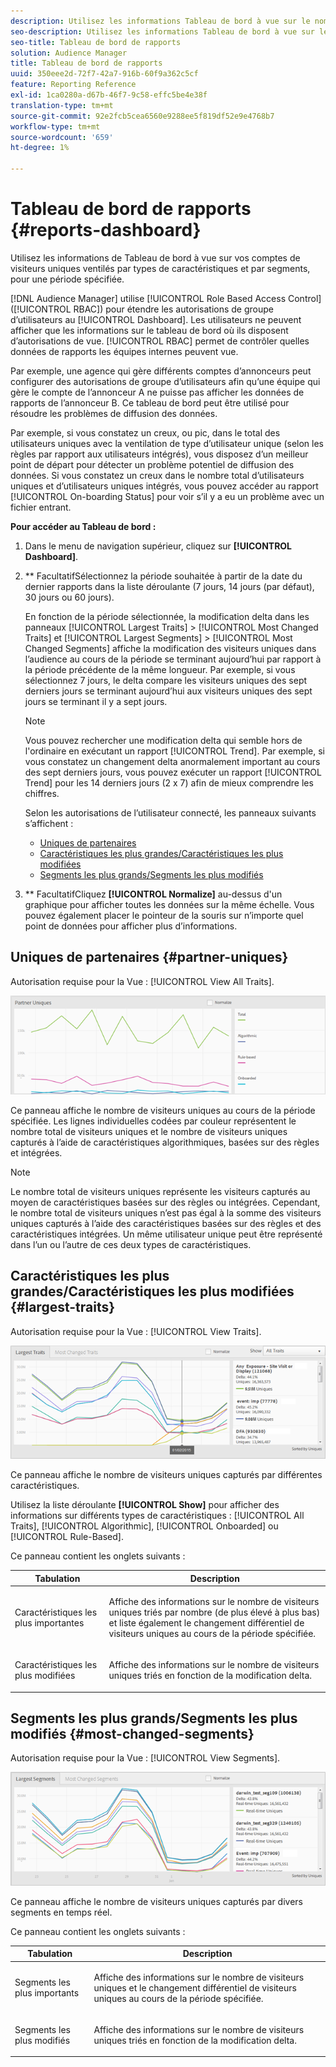 ```yaml
---
description: Utilisez les informations Tableau de bord à vue sur le nombre de visiteurs uniques de vos partenaires ventilés par type de caractéristiques et par segments pendant une période spécifiée.
seo-description: Utilisez les informations Tableau de bord à vue sur le nombre de visiteurs uniques de vos partenaires ventilés par type de caractéristiques et par segments pendant une période spécifiée.
seo-title: Tableau de bord de rapports
solution: Audience Manager
title: Tableau de bord de rapports
uuid: 350eee2d-72f7-42a7-916b-60f9a362c5cf
feature: Reporting Reference
exl-id: 1ca0280a-d67b-46f7-9c58-effc5be4e38f
translation-type: tm+mt
source-git-commit: 92e2fcb5cea6560e9288ee5f819df52e9e4768b7
workflow-type: tm+mt
source-wordcount: '659'
ht-degree: 1%

---
```


# Tableau de bord de rapports {#reports-dashboard}

Utilisez les informations de Tableau de bord à vue sur vos comptes de visiteurs uniques ventilés par types de caractéristiques et par segments, pour une période spécifiée.

<!-- 

c_dashboard.xml

 -->

[!DNL Audience Manager] utilise  [!UICONTROL Role Based Access Control] ([!UICONTROL RBAC]) pour étendre les autorisations de groupe d’utilisateurs au  [!UICONTROL Dashboard]. Les utilisateurs ne peuvent afficher que les informations sur le tableau de bord où ils disposent d’autorisations de vue. [!UICONTROL RBAC] permet de contrôler quelles données de rapports les équipes internes peuvent vue.

Par exemple, une agence qui gère différents comptes d’annonceurs peut configurer des autorisations de groupe d’utilisateurs afin qu’une équipe qui gère le compte de l’annonceur A ne puisse pas afficher les données de rapports de l’annonceur B. Ce tableau de bord peut être utilisé pour résoudre les problèmes de diffusion des données.

Par exemple, si vous constatez un creux, ou pic, dans le total des utilisateurs uniques avec la ventilation de type d’utilisateur unique (selon les règles par rapport aux utilisateurs intégrés), vous disposez d’un meilleur point de départ pour détecter un problème potentiel de diffusion des données. Si vous constatez un creux dans le nombre total d’utilisateurs uniques et d’utilisateurs uniques intégrés, vous pouvez accéder au rapport [!UICONTROL On-boarding Status] pour voir s’il y a eu un problème avec un fichier entrant.

**Pour accéder au Tableau de bord :**

1. Dans le menu de navigation supérieur, cliquez sur **[!UICONTROL Dashboard]**.
2. ** FacultatifSélectionnez la période souhaitée à partir de la date du dernier rapports dans la liste déroulante (7 jours, 14 jours (par défaut), 30 jours ou 60 jours).

   En fonction de la période sélectionnée, la modification delta dans les panneaux [!UICONTROL Largest Traits] > [!UICONTROL Most Changed Traits] et [!UICONTROL Largest Segments] > [!UICONTROL Most Changed Segments] affiche la modification des visiteurs uniques dans l’audience au cours de la période se terminant aujourd’hui par rapport à la période précédente de la même longueur. Par exemple, si vous sélectionnez 7 jours, le delta compare les visiteurs uniques des sept derniers jours se terminant aujourd’hui aux visiteurs uniques des sept jours se terminant il y a sept jours.

   >[!NOTE]
   >
   >Vous pouvez rechercher une modification delta qui semble hors de l&#39;ordinaire en exécutant un rapport [!UICONTROL Trend]. Par exemple, si vous constatez un changement delta anormalement important au cours des sept derniers jours, vous pouvez exécuter un rapport [!UICONTROL Trend] pour les 14 derniers jours (2 x 7) afin de mieux comprendre les chiffres.

   Selon les autorisations de l’utilisateur connecté, les panneaux suivants s’affichent :

   * [Uniques de partenaires](../reporting/reports-dashboard.md#partner-uniques)
   * [Caractéristiques les plus grandes/Caractéristiques les plus modifiées](../reporting/reports-dashboard.md#largest-traits)
   * [Segments les plus grands/Segments les plus modifiés](../reporting/reports-dashboard.md#most-changed-segments)

3. ** FacultatifCliquez  **[!UICONTROL Normalize]** au-dessus d&#39;un graphique pour afficher toutes les données sur la même échelle. Vous pouvez également placer le pointeur de la souris sur n’importe quel point de données pour afficher plus d’informations.

## Uniques de partenaires {#partner-uniques}

Autorisation requise pour la Vue : [!UICONTROL View All Traits].

![](assets/partner_uniques.png)

Ce panneau affiche le nombre de visiteurs uniques au cours de la période spécifiée. Les lignes individuelles codées par couleur représentent le nombre total de visiteurs uniques et le nombre de visiteurs uniques capturés à l’aide de caractéristiques algorithmiques, basées sur des règles et intégrées.

>[!NOTE]
>
>Le nombre total de visiteurs uniques représente les visiteurs capturés au moyen de caractéristiques basées sur des règles ou intégrées. Cependant, le nombre total de visiteurs uniques n’est pas égal à la somme des visiteurs uniques capturés à l’aide des caractéristiques basées sur des règles et des caractéristiques intégrées. Un même utilisateur unique peut être représenté dans l’un ou l’autre de ces deux types de caractéristiques.

## Caractéristiques les plus grandes/Caractéristiques les plus modifiées {#largest-traits}

Autorisation requise pour la Vue : [!UICONTROL View Traits].

![](assets/largest_traits.png)

Ce panneau affiche le nombre de visiteurs uniques capturés par différentes caractéristiques.

Utilisez la liste déroulante **[!UICONTROL Show]** pour afficher des informations sur différents types de caractéristiques : [!UICONTROL All Traits], [!UICONTROL Algorithmic], [!UICONTROL Onboarded] ou [!UICONTROL Rule-Based].

Ce panneau contient les onglets suivants :

<table id="table_DA48BDEB4E0143BEA4EB85AC26FF6AE3"> 
 <thead> 
  <tr> 
   <th colname="col1" class="entry"> Tabulation </th> 
   <th colname="col2" class="entry"> Description </th> 
  </tr> 
 </thead>
 <tbody> 
  <tr> 
   <td colname="col1"> <p><span class="wintitle"> Caractéristiques les plus importantes</span> </p> </td> 
   <td colname="col2"> <p>Affiche des informations sur le nombre de visiteurs uniques triés par nombre (de plus élevé à plus bas) et liste également le changement différentiel de visiteurs uniques au cours de la période spécifiée. </p> </td> 
  </tr> 
  <tr> 
   <td colname="col1"> <p><span class="wintitle"> Caractéristiques les plus modifiées</span> </p> </td> 
   <td colname="col2"> <p>Affiche des informations sur le nombre de visiteurs uniques triés en fonction de la modification delta. </p> </td> 
  </tr> 
 </tbody> 
</table>

## Segments les plus grands/Segments les plus modifiés {#most-changed-segments}

Autorisation requise pour la Vue : [!UICONTROL View Segments].

![](assets/largest_segments.png)

Ce panneau affiche le nombre de visiteurs uniques capturés par divers segments en temps réel.

Ce panneau contient les onglets suivants :

<table id="table_8E22E0579FA74C5A86CC40B40B2548BE"> 
 <thead> 
  <tr> 
   <th colname="col1" class="entry"> Tabulation </th> 
   <th colname="col2" class="entry"> Description </th> 
  </tr> 
 </thead>
 <tbody> 
  <tr> 
   <td colname="col1"> <p><span class="wintitle"> Segments les plus importants</span> </p> </td> 
   <td colname="col2"> <p>Affiche des informations sur le nombre de visiteurs uniques et le changement différentiel de visiteurs uniques au cours de la période spécifiée. </p> </td> 
  </tr> 
  <tr> 
   <td colname="col1"> <p><span class="wintitle"> Segments les plus modifiés</span> </p> </td> 
   <td colname="col2"> <p>Affiche des informations sur le nombre de visiteurs uniques triés en fonction de la modification delta. </p> </td> 
  </tr> 
 </tbody> 
</table>
